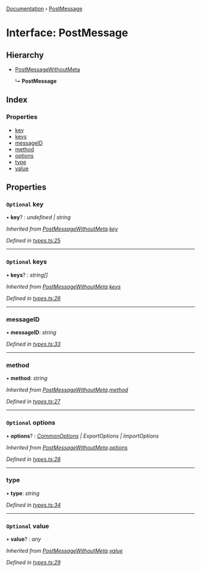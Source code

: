 [Documentation](../README.md) › [PostMessage](postmessage.md)

# Interface: PostMessage

## Hierarchy

* [PostMessageWithoutMeta](postmessagewithoutmeta.md)

  ↳ **PostMessage**

## Index

### Properties

* [key](postmessage.md#optional-key)
* [keys](postmessage.md#optional-keys)
* [messageID](postmessage.md#messageid)
* [method](postmessage.md#method)
* [options](postmessage.md#optional-options)
* [type](postmessage.md#type)
* [value](postmessage.md#optional-value)

## Properties

### `Optional` key

• **key**? : *undefined | string*

*Inherited from [PostMessageWithoutMeta](postmessagewithoutmeta.md).[key](postmessagewithoutmeta.md#optional-key)*

*Defined in [types.ts:25](https://github.com/badbatch/cachemap/blob/27e229b/packages/core-worker/src/types.ts#L25)*

___

### `Optional` keys

• **keys**? : *string[]*

*Inherited from [PostMessageWithoutMeta](postmessagewithoutmeta.md).[keys](postmessagewithoutmeta.md#optional-keys)*

*Defined in [types.ts:26](https://github.com/badbatch/cachemap/blob/27e229b/packages/core-worker/src/types.ts#L26)*

___

###  messageID

• **messageID**: *string*

*Defined in [types.ts:33](https://github.com/badbatch/cachemap/blob/27e229b/packages/core-worker/src/types.ts#L33)*

___

###  method

• **method**: *string*

*Inherited from [PostMessageWithoutMeta](postmessagewithoutmeta.md).[method](postmessagewithoutmeta.md#method)*

*Defined in [types.ts:27](https://github.com/badbatch/cachemap/blob/27e229b/packages/core-worker/src/types.ts#L27)*

___

### `Optional` options

• **options**? : *[CommonOptions](commonoptions.md) | ExportOptions | ImportOptions*

*Inherited from [PostMessageWithoutMeta](postmessagewithoutmeta.md).[options](postmessagewithoutmeta.md#optional-options)*

*Defined in [types.ts:28](https://github.com/badbatch/cachemap/blob/27e229b/packages/core-worker/src/types.ts#L28)*

___

###  type

• **type**: *string*

*Defined in [types.ts:34](https://github.com/badbatch/cachemap/blob/27e229b/packages/core-worker/src/types.ts#L34)*

___

### `Optional` value

• **value**? : *any*

*Inherited from [PostMessageWithoutMeta](postmessagewithoutmeta.md).[value](postmessagewithoutmeta.md#optional-value)*

*Defined in [types.ts:29](https://github.com/badbatch/cachemap/blob/27e229b/packages/core-worker/src/types.ts#L29)*
